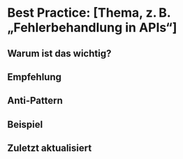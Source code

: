 # Best Practice: [Thema, z. B. „Fehlerbehandlung in APIs“]

## Warum ist das wichtig?

## Empfehlung

## Anti-Pattern

## Beispiel

## Zuletzt aktualisiert
